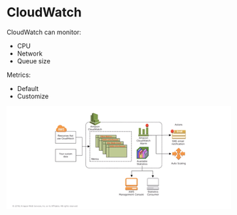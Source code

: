 # CloudWatch

CloudWatch can monitor:
- CPU
- Network
- Queue size

Metrics:
- Default
- Customize

![CloudWatch](/images/CloudWatch.png)